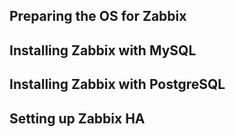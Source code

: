 ## Preparing the OS for Zabbix

## Installing Zabbix with MySQL

## Installing Zabbix with PostgreSQL

## Setting up Zabbix HA



